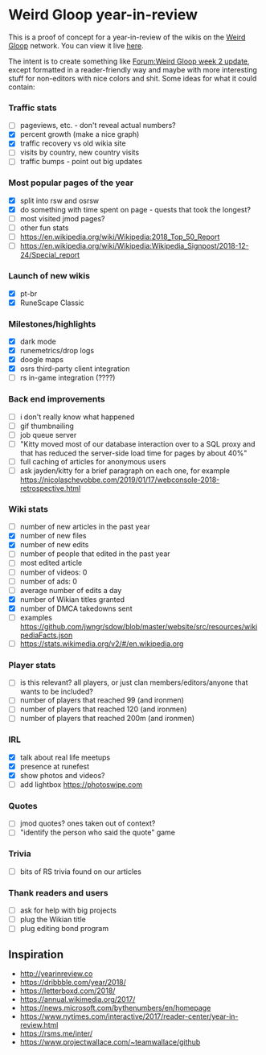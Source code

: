 # Weird Gloop year-in-review

This is a proof of concept for a year-in-review of the wikis on the [Weird Gloop](https://weirdgloop.org) network. You can view it live [here](https://iiii-i-i-i.github.io/year-in-review/).

The intent is to create something like [Forum:Weird Gloop week 2 update](https://meta.weirdgloop.org/w/Forum:Weird_Gloop_week_2_update), except formatted in a reader-friendly way and maybe with more interesting stuff for non-editors with nice colors and shit. Some ideas for what it could contain:

### Traffic stats
- [ ] pageviews, etc. - don't reveal actual numbers?
- [x] percent growth (make a nice graph)
- [x] traffic recovery vs old wikia site
- [ ] visits by country, new country visits
- [ ] traffic bumps - point out big updates

### Most popular pages of the year
- [x] split into rsw and osrsw
- [x] do something with time spent on page - quests that took the longest?
- [ ] most visited jmod pages?
- [ ] other fun stats
- [ ] https://en.wikipedia.org/wiki/Wikipedia:2018_Top_50_Report
- [ ] https://en.wikipedia.org/wiki/Wikipedia:Wikipedia_Signpost/2018-12-24/Special_report

### Launch of new wikis
- [x] pt-br
- [x] RuneScape Classic

### Milestones/highlights
- [x] dark mode
- [x] runemetrics/drop logs
- [x] doogle maps
- [x] osrs third-party client integration
- [ ] rs in-game integration (????)

### Back end improvements
- [ ] i don't really know what happened
- [ ] gif thumbnailing
- [ ] job queue server
- [ ] "Kitty moved most of our database interaction over to a SQL proxy and that has reduced the server-side load time for pages by about 40%"
- [ ] full caching of articles for anonymous users
- [ ] ask jayden/kitty for a brief paragraph on each one, for example https://nicolaschevobbe.com/2019/01/17/webconsole-2018-retrospective.html

### Wiki stats
- [ ] number of new articles in the past year
- [x] number of new files
- [x] number of new edits
- [ ] number of people that edited in the past year
- [ ] most edited article
- [ ] number of videos: 0
- [ ] number of ads: 0
- [ ] average number of edits a day
- [x] number of Wikian titles granted
- [x] number of DMCA takedowns sent
- [ ] examples https://github.com/jwngr/sdow/blob/master/website/src/resources/wikipediaFacts.json
- [ ] https://stats.wikimedia.org/v2/#/en.wikipedia.org

### Player stats
- [ ] is this relevant? all players, or just clan members/editors/anyone that wants to be included?
- [ ] number of players that reached 99 (and ironmen)
- [ ] number of players that reached 120 (and ironmen)
- [ ] number of players that reached 200m (and ironmen)

### IRL
- [x] talk about real life meetups
- [x] presence at runefest
- [x] show photos and videos?
- [ ] add lightbox https://photoswipe.com

### Quotes
- [ ] jmod quotes? ones taken out of context?
- [ ] "identify the person who said the quote" game

### Trivia
- [ ] bits of RS trivia found on our articles

### Thank readers and users
- [ ] ask for help with big projects
- [ ] plug the Wikian title
- [ ] plug editing bond program

## Inspiration
* http://yearinreview.co
* https://dribbble.com/year/2018/
* https://letterboxd.com/2018/
* https://annual.wikimedia.org/2017/
* https://news.microsoft.com/bythenumbers/en/homepage
* https://www.nytimes.com/interactive/2017/reader-center/year-in-review.html
* https://rsms.me/inter/
* https://www.projectwallace.com/~teamwallace/github
